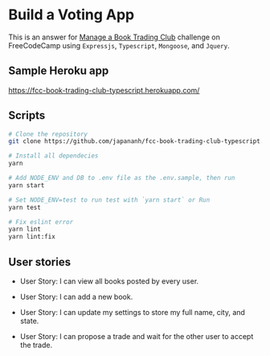 # Build a Voting App

This is an answer for [Manage a Book Trading Club](https://www.freecodecamp.org/learn/coding-interview-prep/take-home-projects/manage-a-book-trading-club) challenge on FreeCodeCamp using `Expressjs`, `Typescript`, `Mongoose`, and `Jquery`.

## Sample Heroku app

https://fcc-book-trading-club-typescript.herokuapp.com/

## Scripts

```bash
# Clone the repository
git clone https://github.com/japananh/fcc-book-trading-club-typescript.git

# Install all dependecies
yarn

# Add NODE_ENV and DB to .env file as the .env.sample, then run
yarn start

# Set NODE_ENV=test to run test with `yarn start` or Run
yarn test

# Fix eslint error
yarn lint
yarn lint:fix
```

## User stories

-   User Story: I can view all books posted by every user.

-   User Story: I can add a new book.

-   User Story: I can update my settings to store my full name, city, and state.

-   User Story: I can propose a trade and wait for the other user to accept the trade.
